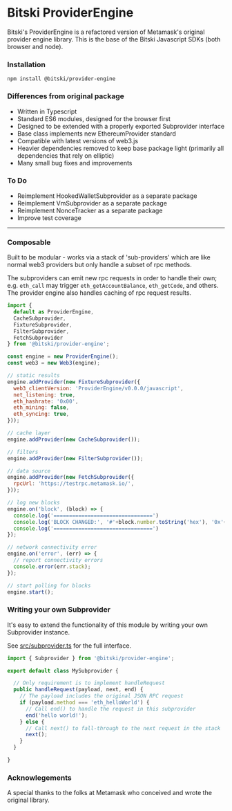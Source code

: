 # Bitski ProviderEngine

Bitski's ProviderEngine is a refactored version of Metamask's original provider engine library. This is the base of the Bitski Javascript SDKs (both browser and node).

### Installation

`npm install @bitski/provider-engine`

### Differences from original package

- Written in Typescript
- Standard ES6 modules, designed for the browser first
- Designed to be extended with a properly exported Subprovider interface
- Base class implements new EthereumProvider standard
- Compatible with latest versions of web3.js
- Heavier dependencies removed to keep base package light (primarily all dependencies that rely on elliptic)
- Many small bug fixes and improvements

### To Do

- Reimplement HookedWalletSubprovider as a separate package
- Reimplement VmSubprovider as a separate package
- Reimplement NonceTracker as a separate package
- Improve test coverage

---

### Composable

Built to be modular - works via a stack of 'sub-providers' which are like normal web3 providers but only handle a subset of rpc methods.

The subproviders can emit new rpc requests in order to handle their own;  e.g. `eth_call` may trigger `eth_getAccountBalance`, `eth_getCode`, and others.
The provider engine also handles caching of rpc request results.

```js
import {
  default as ProviderEngine,
  CacheSubprovider,
  FixtureSubprovider,
  FilterSubprovider,
  FetchSubprovider
} from '@bitski/provider-engine';

const engine = new ProviderEngine();
const web3 = new Web3(engine);

// static results
engine.addProvider(new FixtureSubprovider({
  web3_clientVersion: 'ProviderEngine/v0.0.0/javascript',
  net_listening: true,
  eth_hashrate: '0x00',
  eth_mining: false,
  eth_syncing: true,
}));

// cache layer
engine.addProvider(new CacheSubprovider());

// filters
engine.addProvider(new FilterSubprovider());

// data source
engine.addProvider(new FetchSubprovider({
  rpcUrl: 'https://testrpc.metamask.io/',
}));

// log new blocks
engine.on('block', (block) => {
  console.log('================================')
  console.log('BLOCK CHANGED:', '#'+block.number.toString('hex'), '0x'+block.hash.toString('hex'))
  console.log('================================')
});

// network connectivity error
engine.on('error', (err) => {
  // report connectivity errors
  console.error(err.stack);
});

// start polling for blocks
engine.start();
```


### Writing your own Subprovider

It's easy to extend the functionality of this module by writing your own Subprovider instance.

See [src/subprovider.ts](/blob/release/src/subprovider.ts) for the full interface.

```typescript
import { Subprovider } from '@bitski/provider-engine';

export default class MySubprovider {

  // Only requirement is to implement handleRequest
  public handleRequest(payload, next, end) {
    // The payload includes the original JSON RPC request
    if (payload.method === 'eth_helloWorld') {
      // Call end() to handle the request in this subprovider
      end('hello world!');
    } else {
      // Call next() to fall-through to the next request in the stack
      next();
    }
  }

}
```

### Acknowlegements

A special thanks to the folks at Metamask who conceived and wrote the original library.

